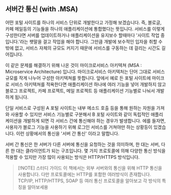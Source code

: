 ## 서버간 통신 (with .MSA)
어떤 포털 사이트를 하나의 서비스 단위로 개발한다고 가정해 보겠습니다. 즉, 블로글, 카페 메일등의 기능들을 하나의 애플리케이션에 통합했다는 뜻입니다. 서비스를 이렇게 구성한다면 서버를 업데이트하거나 애플리케이션을 유지보수 할때마다 '사이트 작업 중입니다.'라는 팻말을 걸고 작업을 해야 합니다. 그만큼 개발에 보수적인 입자을 취할 수밖에 없고, 서비스 자체의 규모도 커지기 때문에 서비스를 구동하는 데 걸리는 시간도 길어집니다. 

이 같은 문제를 해결하기 위해 나온 것이 마이크로서비스 아키텍쳐 (MSA : Microservice Architecture) 입니다. 마이크로서비스 아키텍처는 단어 그대로 서비스 규모를 작게 나누어 구성한 아키텍쳐를 뜻합니다. 앞에서 예로 든 포털 사이트에 마이크로 서비스 아키텍쳐를 적욕한다면 애플리케이션 하나에 여러 기능을 넣어 개발하지 않고 블로그 프로젝트, 카페 프로젝트, 메일 프로젝트 등 애플리케이션 기능별로 나눠서 개발하게 됩니다. 

단일 서비스로 구성된 A 포털 사이트는 내부 메소드 호출 등을 통해 원하는 자원을 가져와 사용할 수 있지만 서비스 기능별로 구분해서 B 포털 사이트와 같이 독립적인 애플리케이션을 개발하게 되면 각 서비스 간에 통신해야 하는 경우가 발생합니다. 에를 들자면, 사용자가 블로그 기능을 사용하기 위해 로그인 서비스를 거쳐야만 하는 상황등이 있겠습니다. 이런 상황에서의 통신을 '서버 간 통신'
이라고 말합니다. 

서버 간 통신은 한 서버가 다른 서버에 통신을 요청하는 것을 의미하며, 한 대는 서버, 다른 한 대는 클라이언트가 되는 구조입니다. 몇 가지 프로토콜에 의해 다양한 통신 방식을 적용할 수 있지만 가장 많이 사용되는 방식은 HTTP/HTTPS 방식입니다. 

> [!NOTE] 스터디 가이드 
> 이 책에서는 외부 서버와의 통신을 위해 HTTP 통신을 사용합니다. 다만 프로토콜에는 HTTP를 포함한 여러방식이 존재합니다. TCP/IP, HTTP/HTTPS, SOAP 등 여러 통신 프로토콜을 알아보고 각 방식의 특징을 알아보세용 



